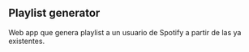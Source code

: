 ## Playlist generator

Web app que genera playlist a un usuario de Spotify a partir de las ya existentes.
